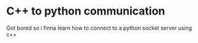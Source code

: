 # C++ to python communication

Got bored so i finna learn how to connect to a python socket server using c++